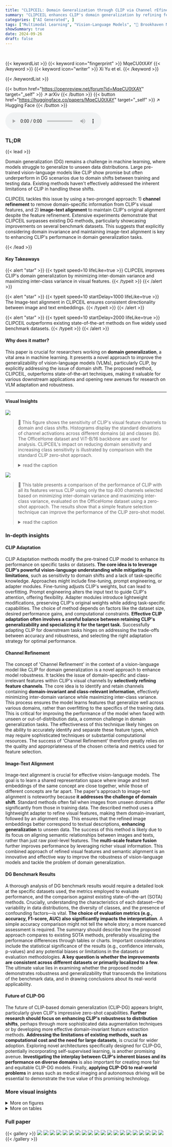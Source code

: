```yaml
---
title: "CLIPCEIL: Domain Generalization through CLIP via Channel rEfinement and Image-text aLignment"
summary: "CLIPCEIL enhances CLIP's domain generalization by refining feature channels for domain invariance and aligning image-text embeddings, achieving state-of-the-art performance."
categories: ["AI Generated", ]
tags: ["Multimodal Learning", "Vision-Language Models", "🏢 Brookhaven National Laboratory",]
showSummary: true
date: 2024-09-26
draft: false
---
```


<br>

{{< keywordList >}}
{{< keyword icon="fingerprint" >}} MqeCU0tXAY {{< /keyword >}}
{{< keyword icon="writer" >}} Xi Yu et el. {{< /keyword >}}
 
{{< /keywordList >}}

{{< button href="https://openreview.net/forum?id=MqeCU0tXAY" target="_self" >}}
↗ arXiv
{{< /button >}}
{{< button href="https://huggingface.co/papers/MqeCU0tXAY" target="_self" >}}
↗ Hugging Face
{{< /button >}}



<audio controls>
    <source src="https://ai-paper-reviewer.com/MqeCU0tXAY/podcast.wav" type="audio/wav">
    Your browser does not support the audio element.
</audio>


### TL;DR


{{< lead >}}

Domain generalization (DG) remains a challenge in machine learning, where models struggle to generalize to unseen data distributions.  Large pre-trained vision-language models like CLIP show promise but often underperform in DG scenarios due to domain shifts between training and testing data.  Existing methods haven't effectively addressed the inherent limitations of CLIP in handling these shifts.

CLIPCEIL tackles this issue by using a two-pronged approach: 1) **channel refinement** to remove domain-specific information from CLIP's visual features, and 2) **image-text alignment** to maintain CLIP's original alignment despite the feature refinement.  Extensive experiments demonstrate that CLIPCEIL surpasses existing DG methods, particularly showcasing improvements on several benchmark datasets.  This suggests that explicitly considering domain invariance and maintaining image-text alignment is key to enhancing CLIP's performance in domain generalization tasks.

{{< /lead >}}


#### Key Takeaways

{{< alert "star" >}}
{{< typeit speed=10 lifeLike=true >}} CLIPCEIL improves CLIP's domain generalization by minimizing inter-domain variance and maximizing inter-class variance in visual features. {{< /typeit >}}
{{< /alert >}}

{{< alert "star" >}}
{{< typeit speed=10 startDelay=1000 lifeLike=true >}} The Image-text alignment in CLIPCEIL ensures consistent directionality between image and text embeddings. {{< /typeit >}}
{{< /alert >}}

{{< alert "star" >}}
{{< typeit speed=10 startDelay=2000 lifeLike=true >}} CLIPCEIL outperforms existing state-of-the-art methods on five widely used benchmark datasets. {{< /typeit >}}
{{< /alert >}}

#### Why does it matter?
This paper is crucial for researchers working on **domain generalization**, a vital area in machine learning.  It presents a novel approach to improve the generalizability of vision-language models (VLMs), particularly CLIP, by explicitly addressing the issue of domain shift.  The proposed method, CLIPCEIL, outperforms state-of-the-art techniques, making it valuable for various downstream applications and opening new avenues for research on VLM adaptation and robustness.

------
#### Visual Insights



![](https://ai-paper-reviewer.com/MqeCU0tXAY/figures_1_1.jpg)

> 🔼 This figure shows the sensitivity of CLIP's visual feature channels to domain and class shifts.  Histograms display the standard deviations of channel activations across different domains (a) and classes (b).  The OfficeHome dataset and ViT-B/16 backbone are used for analysis.  CLIPCEIL's impact on reducing domain sensitivity and increasing class sensitivity is illustrated by comparison with the standard CLIP zero-shot approach.
> <details>
> <summary>read the caption</summary>
> Figure 1: The feature channel sensitivity to domain and class shifts are quantified through employing the histogram of their standard deviations across different domains and classes. We analyze CLIP’s image embeddings using the ViT-B/16 backbone on OfficeHome [52] dataset. For each channel, the average outputs are computed across all samples from each domain/class, and the standard deviations are calculated on domain/class dimension.
> </details>





![](https://ai-paper-reviewer.com/MqeCU0tXAY/tables_1_1.jpg)

> 🔼 This table presents a comparison of the performance of CLIP with all its features versus CLIP using only the top 400 channels selected based on minimizing inter-domain variance and maximizing inter-class variance, evaluated on the OfficeHome dataset using a zero-shot approach.  The results show that a simple feature selection technique can improve the performance of the CLIP zero-shot model.
> <details>
> <summary>read the caption</summary>
> Table 1: Comparison of channel selection (Q = 400) with the CLIP zero-shot on Office Home benchmark
> </details>





### In-depth insights


#### CLIP Adaptation
CLIP Adaptation methods modify the pre-trained CLIP model to enhance its performance on specific tasks or datasets.  **The core idea is to leverage CLIP's powerful vision-language understanding while mitigating its limitations**, such as sensitivity to domain shifts and a lack of task-specific knowledge.  Approaches might include fine-tuning, prompt engineering, or adapter modules. Fine-tuning adjusts CLIP's weights, but can lead to overfitting. Prompt engineering alters the input text to guide CLIP's attention, offering flexibility.  Adapter modules introduce lightweight modifications, preserving CLIP's original weights while adding task-specific capabilities. The choice of method depends on factors like the dataset size, desired performance gains, and computational constraints. **Effective CLIP adaptation often involves a careful balance between retaining CLIP's generalizability and specializing it for the target task.**  Successfully adapting CLIP for downstream tasks hinges on addressing the trade-offs between accuracy and robustness, and selecting the right adaptation strategy for optimal performance.

#### Channel Refinement
The concept of 'Channel Refinement' in the context of a vision-language model like CLIP for domain generalization is a novel approach to enhance model robustness.  It tackles the issue of domain-specific and class-irrelevant features within CLIP's visual channels by **selectively refining feature channels**.  The core idea is to identify and retain channels containing **domain-invariant and class-relevant information**, effectively minimizing inter-domain variance while maximizing inter-class variance. This process ensures the model learns features that generalize well across various domains, rather than overfitting to the specifics of the training data. This is critical for improving the performance of the model when faced with unseen or out-of-distribution data, a common challenge in domain generalization tasks.  The effectiveness of this technique likely hinges on the ability to accurately identify and separate these feature types, which may require sophisticated techniques or substantial computational resources. The success of 'Channel Refinement' therefore greatly relies on the quality and appropriateness of the chosen criteria and metrics used for feature selection.

#### Image-Text Alignment
Image-text alignment is crucial for effective vision-language models.  The goal is to learn a shared representation space where image and text embeddings of the same concept are close together, while those of different concepts are far apart.  The paper's approach to image-text alignment is noteworthy because **it addresses the challenge of domain shift**.  Standard methods often fail when images from unseen domains differ significantly from those in training data. The described method uses a lightweight adapter to refine visual features, making them domain-invariant, followed by an alignment step.  This ensures that the refined image embeddings better correspond to textual descriptions, **enhancing generalization** to unseen data.  The success of this method is likely due to its focus on aligning semantic relationships between images and texts, rather than just raw pixel-level features. The **multi-scale feature fusion** further improves performance by leveraging richer visual information.  This combined approach of refined visual features and semantic alignment is an innovative and effective way to improve the robustness of vision-language models and tackle the problem of domain generalization.

#### DG Benchmark Results
A thorough analysis of DG benchmark results would require a detailed look at the specific datasets used, the metrics employed to evaluate performance, and the comparison against existing state-of-the-art (SOTA) methods.  Crucially, understanding the characteristics of each dataset—the variability in data distributions, the diversity of classes, and the presence of confounding factors—is vital. **The choice of evaluation metrics (e.g., accuracy, F1-score, AUC) also significantly impacts the interpretation**. A simple accuracy comparison might not tell the whole story; a more nuanced assessment is required.  The summary should describe how the proposed approach compares to existing SOTA methods, preferably visualizing the performance differences through tables or charts.  Important considerations include the statistical significance of the results (e.g., confidence intervals, p-values) and any potential biases or limitations in the datasets or evaluation methodologies.  **A key question is whether the improvements are consistent across different datasets or primarily localized to a few**. The ultimate value lies in examining whether the proposed model demonstrates robustness and generalizability that transcends the limitations of the benchmark data, and in drawing conclusions about its real-world applicability.

#### Future of CLIP-DG
The future of CLIP-based domain generalization (CLIP-DG) appears bright, particularly given CLIP's impressive zero-shot capabilities.  **Further research should focus on enhancing CLIP's robustness to distribution shifts**, perhaps through more sophisticated data augmentation techniques or by developing more effective domain-invariant feature extraction methods.  **Addressing the limitations of existing methods, such as computational cost and the need for large datasets**, is crucial for wider adoption.  Exploring novel architectures specifically designed for CLIP-DG, potentially incorporating self-supervised learning, is another promising avenue.  **Investigating the interplay between CLIP's inherent biases and its performance on diverse domains** is also important for creating more fair and equitable CLIP-DG models.  Finally, **applying CLIP-DG to real-world problems** in areas such as medical imaging and autonomous driving will be essential to demonstrate the true value of this promising technology.


### More visual insights

<details>
<summary>More on figures
</summary>


![](https://ai-paper-reviewer.com/MqeCU0tXAY/figures_3_1.jpg)

> 🔼 This figure illustrates the CLIPCEIL framework, which consists of three main components: a lightweight adapter that integrates multi-scale CLIP features, visual channel refinement to ensure domain-invariant and class-relevant visual features, and image-text alignment to maintain consistency between image and text embeddings. The adapter processes multi-scale visual features from the CLIP visual encoder, minimizing inter-domain variance and maximizing inter-class variance. Image-text alignment is achieved by maximizing similarity and minimizing directional loss between image and text embeddings. The text encoder is fixed, and only the adapter is trained during training.
> <details>
> <summary>read the caption</summary>
> Figure 2: An overview of the proposed framework. We fixed the CLIP visual encoder I and text encoder T and trained a lightweight adapter g during the training. The channel refinement ensures each feature channel contains domain-invariant (minimizing domain variance) and class-relevant (maximizing class variance) information. To further align the image and text, we maximize the image-text similarity and minimize direction loss with the help of text class descriptions based on data pairs from different classes and domains.
> </details>



![](https://ai-paper-reviewer.com/MqeCU0tXAY/figures_4_1.jpg)

> 🔼 The figure shows the architecture of the adapter g, a lightweight component in the CLIPCEIL model.  It consists of a Transformer layer followed by a Multi-Layer Perceptron (MLP) projector. The Transformer layer integrates multi-scale visual features (from different layers of CLIP's visual encoder) and maps them into a latent feature space. The MLP projector then further refines the feature representations.  The adapter's role is crucial for improving the model's generalizability by learning domain-invariant and class-relevant features.  In short, it processes multiple CLIP visual features to make them more robust against domain shift and improve classification.
> <details>
> <summary>read the caption</summary>
> Figure 3: The architecture of the adapter g.
> </details>



![](https://ai-paper-reviewer.com/MqeCU0tXAY/figures_4_2.jpg)

> 🔼 This figure illustrates the calculation of channel domain sensitivity. It starts with feature vectors from multiple domains.  For each channel, it calculates the average value across all samples in each domain. Then, it computes the variance of these average values across the domains. This variance represents the sensitivity of that channel to domain shifts.  Channels with low variance are considered domain-invariant. The visualization shows how the calculation proceeds step-by-step from individual samples to channel-wise averages, and finally to inter-domain variance for each channel.
> <details>
> <summary>read the caption</summary>
> Figure 4: Diagram of calculating the channel domain sensitivity across different domains.
> </details>



![](https://ai-paper-reviewer.com/MqeCU0tXAY/figures_8_1.jpg)

> 🔼 This figure shows the results of t-SNE dimensionality reduction applied to image features extracted by both CLIPCEIL and the original CLIP model.  The plots visualize how the features cluster across different classes and domains.  Panel (a) shows CLIP zero-shot across classes, panel (b) CLIPCEIL across classes, panel (c) CLIP zero-shot across domains, and panel (d) CLIPCEIL across domains.  The goal is to illustrate that CLIPCEIL produces features that are more discriminative between classes while showing less sensitivity to domain shifts.
> <details>
> <summary>read the caption</summary>
> Figure 5: t-SNE [49] visualization on image features of CLIPCEIL and CLIP pre-trained models across different classes and domains. Different colors indicate different classes or domains
> </details>



![](https://ai-paper-reviewer.com/MqeCU0tXAY/figures_8_2.jpg)

> 🔼 This figure presents a bar chart comparing the average accuracy achieved by three different channel refinement strategies across five domain generalization (DG) benchmark datasets.  The strategies are: using only inter-class variance, only inter-domain variance, and using both. The datasets are PACS, VLCS, OfficeHome, TerraIncognita, and DomainNet. The chart visually demonstrates the relative performance of each strategy on each dataset, highlighting the effectiveness of combining both inter-class and inter-domain variance for improved accuracy across various domains.
> <details>
> <summary>read the caption</summary>
> Figure 10: Full accuracy bar results of different channel refinement strategies on the five DG datasets.
> </details>



![](https://ai-paper-reviewer.com/MqeCU0tXAY/figures_18_1.jpg)

> 🔼 This figure shows the results of t-SNE dimensionality reduction applied to image features extracted by both CLIPCEIL and a standard CLIP model.  The visualizations help to understand how well each model separates image features by class and domain.  Distinct clusters indicate good separation, while overlapping clusters suggest difficulty in distinguishing between classes or domains.  The differences in clustering patterns between CLIPCEIL and CLIP highlight CLIPCEIL's improved ability to generate domain-invariant features while preserving class-relevant information.
> <details>
> <summary>read the caption</summary>
> Figure 5: t-SNE [49] visualization on image features of CLIPCEIL and CLIP pre-trained models across different classes and domains. Different colors indicate different classes or domains
> </details>



![](https://ai-paper-reviewer.com/MqeCU0tXAY/figures_19_1.jpg)

> 🔼 This figure shows the results of t-SNE dimensionality reduction applied to image features extracted by both CLIPCEIL and the original CLIP model.  The visualizations help understand the impact of CLIPCEIL on feature representation by comparing how features from different classes and domains are clustered.  The goal is to show that CLIPCEIL generates features that are more discriminative between classes while being less sensitive to domain shifts than features from the original CLIP.
> <details>
> <summary>read the caption</summary>
> Figure 5: t-SNE [49] visualization on image features of CLIPCEIL and CLIP pre-trained models across different classes and domains. Different colors indicate different classes or domains
> </details>



![](https://ai-paper-reviewer.com/MqeCU0tXAY/figures_19_2.jpg)

> 🔼 This figure visualizes the image features extracted by both CLIPCEIL and the original CLIP model using t-SNE.  It shows the distribution of features across different classes and domains.  The purpose is to illustrate that CLIPCEIL better separates features by class, indicating improved class discrimination, and that the features from different domains are more intermixed, showcasing the model's enhanced domain invariance compared to the original CLIP.
> <details>
> <summary>read the caption</summary>
> Figure 5: t-SNE [49] visualization on image features of CLIPCEIL and CLIP pre-trained models across different classes and domains. Different colors indicate different classes or domains
> </details>



![](https://ai-paper-reviewer.com/MqeCU0tXAY/figures_19_3.jpg)

> 🔼 This figure shows the t-SNE visualization of image features from both the CLIPCEIL model and the pre-trained CLIP model.  The visualization is performed separately for different classes and domains. Different colors represent different classes or domains. The purpose is to show how CLIPCEIL improves the separation of classes compared to the pre-trained CLIP model, especially across domains. This illustrates CLIPCEIL's ability to learn domain-invariant and class-relevant features.
> <details>
> <summary>read the caption</summary>
> Figure 5: t-SNE [49] visualization on image features of CLIPCEIL and CLIP pre-trained models across different classes and domains. Different colors indicate different classes or domains
> </details>



</details>




<details>
<summary>More on tables
</summary>


![](https://ai-paper-reviewer.com/MqeCU0tXAY/tables_7_1.jpg)
> 🔼 This table compares the performance of the proposed CLIPCEIL model with several state-of-the-art domain generalization methods across five benchmark datasets (PACS, VLCS, OfficeHome, TerraIncognita, and DomainNet).  It shows the average accuracy for each method on each dataset, highlighting the superior performance of CLIPCEIL and its variant, CLIPCEIL++, which fine-tunes the entire CLIP model.  Different model architectures (ResNet-50 and CLIP ViT-B/16) are included for a comprehensive comparison.  The table distinguishes between methods that freeze the CLIP encoder and those that fine-tune it, and further differentiates between methods using inference-time fine-tuning.
> <details>
> <summary>read the caption</summary>
> Table 2: Comparison of our proposed method with the State-of-the-art methods on the DomainBed benchmark.  denotes ResNet-50 backbone; denotes frozen CLIP ViT-B/16 encoder; denotes fine-tuning the entire CLIP ViT-B/16 encoder, * denotes the two rounds inference-time fine-tuning. Red and  indicate the best performance in each group.
> </details>

![](https://ai-paper-reviewer.com/MqeCU0tXAY/tables_7_2.jpg)
> 🔼 This table presents the ablation study results on the OfficeHome dataset, evaluating the impact of different loss components on the model's performance. It compares the performance of the model using only the cross-entropy loss, adding multi-scale feature fusion, incorporating the channel refinement loss (Lref), adding the direction loss (Ldir), and finally, the full model with all components combined. The results show the contribution of each component in improving the model's generalization ability.
> <details>
> <summary>read the caption</summary>
> Table 3: Ablation study of each loss in our objective function on OfficeHome dataset.
> </details>

![](https://ai-paper-reviewer.com/MqeCU0tXAY/tables_8_1.jpg)
> 🔼 This ablation study investigates the individual and combined effects of the three loss terms in the CLIPCEIL model (Channel Refinement loss, Direction loss, and Cross-Entropy loss) on the OfficeHome dataset.  It compares the performance of CLIPCEIL with different combinations of these losses against the baseline zero-shot performance.  The results show how each loss term contributes to the model's improved performance and the synergistic effect when they are combined.
> <details>
> <summary>read the caption</summary>
> Table 3: Ablation study of each loss in our objective function on OfficeHome dataset.
> </details>

![](https://ai-paper-reviewer.com/MqeCU0tXAY/tables_14_1.jpg)
> 🔼 This table compares the performance of the proposed CLIPCEIL model against several state-of-the-art domain generalization methods across five benchmark datasets (PACS, VLCS, OfficeHome, TerraIncognita, and DomainNet).  It shows the average accuracy for each method on each dataset, highlighting the best-performing methods in each category. The table also distinguishes between methods using ResNet-50 and CLIP ViT-B/16 backbones, and those that use fine-tuning versus frozen CLIP encoders.  The results demonstrate the superior performance of CLIPCEIL compared to other methods.
> <details>
> <summary>read the caption</summary>
> Table 2: Comparison of our proposed method with the State-of-the-art methods on the DomainBed benchmark.  denotes ResNet-50 backbone;  denotes frozen CLIP ViT-B/16 encoder;  denotes fine-tuning the entire CLIP ViT-B/16 encoder, * denotes the two rounds inference-time fine-tuning. Red and  indicate the best performance in each group.
> </details>

![](https://ai-paper-reviewer.com/MqeCU0tXAY/tables_14_2.jpg)
> 🔼 This table compares the performance of the proposed CLIPCEIL model against several state-of-the-art (SOTA) domain generalization methods.  It shows the average accuracy across five benchmark datasets (PACS, VLCS, OfficeHome, TerraIncognita, and DomainNet).  Different model variations are presented (ResNet-50, frozen CLIP ViT-B/16 encoder, fine-tuned CLIP ViT-B/16 encoder), highlighting the superior performance of CLIPCEIL.
> <details>
> <summary>read the caption</summary>
> Table 2: Comparison of our proposed method with the State-of-the-art methods on the DomainBed benchmark.  denotes ResNet-50 backbone; denotes frozen CLIP ViT-B/16 encoder; denotes fine-tuning the entire CLIP ViT-B/16 encoder, * denotes the two rounds inference-time fine-tuning. Red and  indicate the best performance in each group.
> </details>

![](https://ai-paper-reviewer.com/MqeCU0tXAY/tables_15_1.jpg)
> 🔼 This table compares the performance of the proposed CLIPCEIL model against several state-of-the-art (SOTA) domain generalization methods across five benchmark datasets (PACS, VLCS, OfficeHome, TerraIncognita, and DomainNet).  It shows the average accuracy of each method on each dataset, highlighting the superior performance of CLIPCEIL and its variants (CLIPCEIL++) compared to other approaches that use either ResNet-50 or CLIP as the base model.  The table also indicates whether methods fine-tune the whole model, only a part, or use inference-time fine-tuning.
> <details>
> <summary>read the caption</summary>
> Table 2: Comparison of our proposed method with the State-of-the-art methods on the DomainBed benchmark.  denotes ResNet-50 backbone; denotes frozen CLIP ViT-B/16 encoder; denotes fine-tuning the entire CLIP ViT-B/16 encoder, * denotes the two rounds inference-time fine-tuning. Red and  indicate the best performance in each group.
> </details>

![](https://ai-paper-reviewer.com/MqeCU0tXAY/tables_15_2.jpg)
> 🔼 This table compares the performance of the proposed CLIPCEIL model against several state-of-the-art (SOTA) domain generalization methods.  It shows the average accuracy across five benchmark datasets (PACS, VLCS, OfficeHome, TerraIncognita, and DomainNet).  Different model variations are included, such as those using ResNet-50 and CLIP ViT-B/16 backbones, and those that fine-tune the entire CLIP model or employ inference-time fine-tuning.  The table highlights CLIPCEIL's superior performance.
> <details>
> <summary>read the caption</summary>
> Table 2: Comparison of our proposed method with the State-of-the-art methods on the DomainBed benchmark.  denotes ResNet-50 backbone; denotes frozen CLIP ViT-B/16 encoder; denotes fine-tuning the entire CLIP ViT-B/16 encoder, * denotes the two rounds inference-time fine-tuning. Red and  indicate the best performance in each group.
> </details>

![](https://ai-paper-reviewer.com/MqeCU0tXAY/tables_16_1.jpg)
> 🔼 This table compares the performance of the proposed CLIPCEIL model with several state-of-the-art domain generalization (DG) methods across five benchmark datasets (PACS, VLCS, OfficeHome, TerraIncognita, and DomainNet).  It shows the average accuracy for each method on each dataset and highlights the best-performing methods in each group, considering different model architectures (ResNet-50, frozen CLIP ViT-B/16, fine-tuned CLIP ViT-B/16) and inference-time fine-tuning.
> <details>
> <summary>read the caption</summary>
> Table 2: Comparison of our proposed method with the State-of-the-art methods on the DomainBed benchmark.  denotes ResNet-50 backbone;  denotes frozen CLIP ViT-B/16 encoder;  denotes fine-tuning the entire CLIP ViT-B/16 encoder, * denotes the two rounds inference-time fine-tuning. Red and  indicate the best performance in each group.
> </details>

![](https://ai-paper-reviewer.com/MqeCU0tXAY/tables_16_2.jpg)
> 🔼 This table compares the performance of the proposed CLIPCEIL model with several state-of-the-art domain generalization methods on the VLCS benchmark dataset.  The comparison includes ResNet-50 based models and CLIP-based models. CLIPCEIL demonstrates superior performance compared to other methods on this dataset.  The table shows the average accuracy across different domains for each model.
> <details>
> <summary>read the caption</summary>
> Table 9: Detailed comparison of our proposed method with the State-of-the-art methods on the VLCS dataset. * denotes the models that utilize the ResNet-50 backbone, and the rest utilize CLIP ViT-B/16 backbone.
> </details>

![](https://ai-paper-reviewer.com/MqeCU0tXAY/tables_17_1.jpg)
> 🔼 This table presents a detailed comparison of the proposed CLIPCEIL method with several state-of-the-art domain generalization methods on the OfficeHome benchmark dataset.  It compares the average accuracy across four different domains (Art, Clipart, Product, Real) and overall average accuracy. The models compared use either ResNet-50 or CLIP ViT-B/16 as the backbone architecture, which is noted in the table.
> <details>
> <summary>read the caption</summary>
> Table 10: Detailed comparison of our proposed method with the State-of-the-art methods on the OfficeHome dataset. * denotes the models that utilize the ResNet-50 backbone, and the rest utilize CLIP ViT-B/16 backbone.
> </details>

![](https://ai-paper-reviewer.com/MqeCU0tXAY/tables_17_2.jpg)
> 🔼 This table compares the performance of the proposed CLIPCEIL model with other state-of-the-art domain generalization methods on the TerraIncognita dataset.  It shows the average accuracy achieved by each method across four different sub-datasets (L100, L38, L43, L46) of the TerraIncognita dataset.  The table highlights the superior performance of CLIPCEIL in comparison to other methods, demonstrating its effectiveness in handling domain shift during generalization.
> <details>
> <summary>read the caption</summary>
> Table 11: Detailed comparison of our proposed method with the State-of-the-art methods on the TerraIncognita dataset. * denotes the models that utilize the ResNet-50 backbone, and the rest utilize the CLIP ViT-B/16 backbone.
> </details>

![](https://ai-paper-reviewer.com/MqeCU0tXAY/tables_20_1.jpg)
> 🔼 This table compares the performance of CLIPCEIL using different backbones (ResNet-50 and ViT-based models) on the OfficeHome dataset.  It shows the average accuracy across various image categories (Art, Clipart, Product, Real) and compares it to the performance of other models (SAGM, SWAD, DomainDrop, DISPEL, CLIP Zero-shot). This helps to understand the impact of the backbone architecture on the performance of the proposed method.
> <details>
> <summary>read the caption</summary>
> Table 13: Performance with different backbones on OfficeHome datasets.
> </details>

![](https://ai-paper-reviewer.com/MqeCU0tXAY/tables_20_2.jpg)
> 🔼 This table presents the ablation study on the architecture of the adapter g, comparing different designs, including a single linear projector, a linear projector with added refinement and direction loss, average pooling, a two-layer MLP, and the final CLIPCEIL model with a transformer layer.  The results show the average accuracy across four domains (A, C, P, R) of the OfficeHome dataset for each adapter architecture, demonstrating the impact of each design choice on model performance.
> <details>
> <summary>read the caption</summary>
> Table 14: Performance of a linear layer adapter g on OfficeHome dataset with ViT-B/16 backbone.
> </details>

![](https://ai-paper-reviewer.com/MqeCU0tXAY/tables_20_3.jpg)
> 🔼 This table presents a comparison of the performance of using both visual and text multi-scale adapters versus using only a visual multi-scale adapter in the CLIPCEIL model.  The results are shown for the Art, Clipart, Product, and Real categories of the OfficeHome dataset, along with the average performance across all four categories.  It highlights the relative contribution of visual versus combined visual and textual features for improved generalization.
> <details>
> <summary>read the caption</summary>
> Table 15: Performance comparison with text encoder adapter with ViT-B/16 backbone.
> </details>

</details>




### Full paper

{{< gallery >}}
<img src="https://ai-paper-reviewer.com/MqeCU0tXAY/1.png" class="grid-w50 md:grid-w33 xl:grid-w25" />
<img src="https://ai-paper-reviewer.com/MqeCU0tXAY/2.png" class="grid-w50 md:grid-w33 xl:grid-w25" />
<img src="https://ai-paper-reviewer.com/MqeCU0tXAY/3.png" class="grid-w50 md:grid-w33 xl:grid-w25" />
<img src="https://ai-paper-reviewer.com/MqeCU0tXAY/4.png" class="grid-w50 md:grid-w33 xl:grid-w25" />
<img src="https://ai-paper-reviewer.com/MqeCU0tXAY/5.png" class="grid-w50 md:grid-w33 xl:grid-w25" />
<img src="https://ai-paper-reviewer.com/MqeCU0tXAY/6.png" class="grid-w50 md:grid-w33 xl:grid-w25" />
<img src="https://ai-paper-reviewer.com/MqeCU0tXAY/7.png" class="grid-w50 md:grid-w33 xl:grid-w25" />
<img src="https://ai-paper-reviewer.com/MqeCU0tXAY/8.png" class="grid-w50 md:grid-w33 xl:grid-w25" />
<img src="https://ai-paper-reviewer.com/MqeCU0tXAY/9.png" class="grid-w50 md:grid-w33 xl:grid-w25" />
<img src="https://ai-paper-reviewer.com/MqeCU0tXAY/10.png" class="grid-w50 md:grid-w33 xl:grid-w25" />
<img src="https://ai-paper-reviewer.com/MqeCU0tXAY/11.png" class="grid-w50 md:grid-w33 xl:grid-w25" />
<img src="https://ai-paper-reviewer.com/MqeCU0tXAY/12.png" class="grid-w50 md:grid-w33 xl:grid-w25" />
<img src="https://ai-paper-reviewer.com/MqeCU0tXAY/13.png" class="grid-w50 md:grid-w33 xl:grid-w25" />
<img src="https://ai-paper-reviewer.com/MqeCU0tXAY/14.png" class="grid-w50 md:grid-w33 xl:grid-w25" />
<img src="https://ai-paper-reviewer.com/MqeCU0tXAY/15.png" class="grid-w50 md:grid-w33 xl:grid-w25" />
<img src="https://ai-paper-reviewer.com/MqeCU0tXAY/16.png" class="grid-w50 md:grid-w33 xl:grid-w25" />
<img src="https://ai-paper-reviewer.com/MqeCU0tXAY/17.png" class="grid-w50 md:grid-w33 xl:grid-w25" />
<img src="https://ai-paper-reviewer.com/MqeCU0tXAY/18.png" class="grid-w50 md:grid-w33 xl:grid-w25" />
<img src="https://ai-paper-reviewer.com/MqeCU0tXAY/19.png" class="grid-w50 md:grid-w33 xl:grid-w25" />
<img src="https://ai-paper-reviewer.com/MqeCU0tXAY/20.png" class="grid-w50 md:grid-w33 xl:grid-w25" />
{{< /gallery >}}
